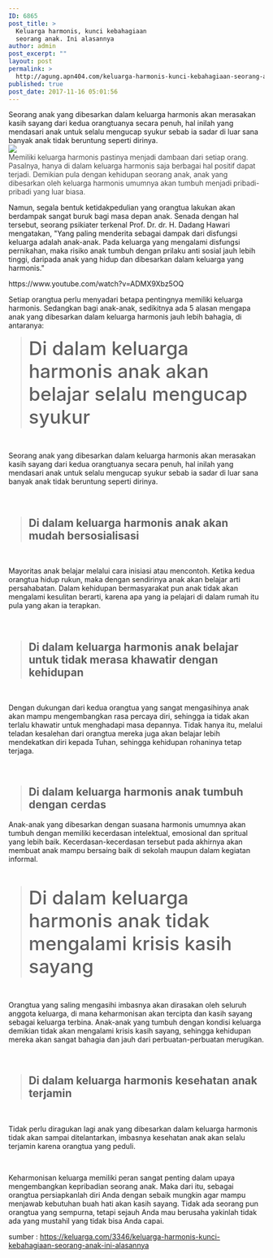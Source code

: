 ```yaml
---
ID: 6865
post_title: >
  Keluarga harmonis, kunci kebahagiaan
  seorang anak. Ini alasannya
author: admin
post_excerpt: ""
layout: post
permalink: >
  http://agung.apn404.com/keluarga-harmonis-kunci-kebahagiaan-seorang-anak-ini-alasannya/
published: true
post_date: 2017-11-16 05:01:56
---
```

<div class="tease" style="text-align: left;">Seorang anak yang dibesarkan dalam keluarga harmonis akan merasakan kasih sayang dari kedua orangtuanya secara penuh, hal inilah yang mendasari anak untuk selalu mengucap syukur sebab ia sadar di luar sana banyak anak tidak beruntung seperti dirinya.</div>
<div class="social-mobile-wrapper"></div>
<div class="img-media-container embed-block embed-left with-share-box" data-zoom="https://media.deseretdigital.com/file/38c4788081.jpg?crop=top_65~left_0~width_1000~height_522&amp;resize=width_630~height_329&amp;c=12&amp;a=8e3626ff"><img class="embed-photo aligncenter" src="https://media.deseretdigital.com/file/38c4788081.jpg?crop=top_0~left_0~width_1000~height_666&amp;resize=width_630~height_420&amp;c=12&amp;a=2182a458" />
<div class="share-social-box" style="text-align: left;"><span style="font-weight: 300;">Memiliki keluarga harmonis pastinya menjadi dambaan dari setiap orang. Pasalnya, hanya di dalam keluarga harmonis saja berbagai hal positif dapat terjadi. Demikian pula dengan kehidupan seorang anak, anak yang dibesarkan oleh keluarga harmonis umumnya akan tumbuh menjadi pribadi-pribadi yang luar biasa.</span></div>
</div>
<p style="text-align: left;"></p>
<p style="text-align: left;">Namun, segala bentuk ketidakpedulian yang orangtua lakukan akan berdampak sangat buruk bagi masa depan anak. Senada dengan hal tersebut, seorang psikiater terkenal Prof. Dr. dr. H. Dadang Hawari mengatakan, "Yang paling menderita sebagai dampak dari disfungsi keluarga adalah anak-anak. Pada keluarga yang mengalami disfungsi pernikahan, maka risiko anak tumbuh dengan prilaku anti sosial jauh lebih tinggi, daripada anak yang hidup dan dibesarkan dalam keluarga yang harmonis."</p>
https://www.youtube.com/watch?v=ADMX9Xbz5OQ
<p style="text-align: left;"></p>
<p style="text-align: left;">Setiap orangtua perlu menyadari betapa pentingnya memiliki keluarga harmonis. Sedangkan bagi anak-anak, sedikitnya ada 5 alasan mengapa anak yang dibesarkan dalam keluarga harmonis jauh lebih bahagia, di antaranya:</p>

<blockquote><span style="font-size: 37px; font-style: normal; font-weight: 500;">Di dalam keluarga harmonis anak akan belajar selalu mengucap syukur</span></blockquote>
&nbsp;

Seorang anak yang dibesarkan dalam keluarga harmonis akan merasakan kasih sayang dari kedua orangtuanya secara penuh, hal inilah yang mendasari anak untuk selalu mengucap syukur sebab ia sadar di luar sana banyak anak tidak beruntung seperti dirinya.

&nbsp;
<blockquote>
<h2>Di dalam keluarga harmonis anak akan mudah bersosialisasi</h2>
</blockquote>
&nbsp;

Mayoritas anak belajar melalui cara inisiasi atau mencontoh. Ketika kedua orangtua hidup rukun, maka dengan sendirinya anak akan belajar arti persahabatan. Dalam kehidupan bermasyarakat pun anak tidak akan mengalami kesulitan berarti, karena apa yang ia pelajari di dalam rumah itu pula yang akan ia terapkan.

&nbsp;
<blockquote>
<h2>Di dalam keluarga harmonis anak belajar untuk tidak merasa khawatir dengan kehidupan</h2>
</blockquote>
&nbsp;

Dengan dukungan dari kedua orangtua yang sangat mengasihinya anak akan mampu mengembangkan rasa percaya diri, sehingga ia tidak akan terlalu khawatir untuk menghadapi masa depannya. Tidak hanya itu, melalui teladan kesalehan dari orangtua mereka juga akan belajar lebih mendekatkan diri kepada Tuhan, sehingga kehidupan rohaninya tetap terjaga.

&nbsp;
<blockquote>
<h2>Di dalam keluarga harmonis anak tumbuh dengan cerdas</h2>
</blockquote>
Anak-anak yang dibesarkan dengan suasana harmonis umumnya akan tumbuh dengan memiliki kecerdasan intelektual, emosional dan spritual yang lebih baik. Kecerdasan-kecerdasan tersebut pada akhirnya akan membuat anak mampu bersaing baik di sekolah maupun dalam kegiatan informal.

&nbsp;
<div>
<div class="ad-dfp">
<div id="dfp-inline1-slot-0-423790918698578" class="ad-dfp-slot"></div>
<blockquote>
<div class="ad-options ad-desktop"><span style="font-size: 37px; font-style: normal; font-weight: 500;">Di dalam keluarga harmonis anak tidak mengalami krisis kasih sayang</span></div></blockquote>
</div>
</div>
&nbsp;

Orangtua yang saling mengasihi imbasnya akan dirasakan oleh seluruh anggota keluarga, di mana keharmonisan akan tercipta dan kasih sayang sebagai keluarga terbina. Anak-anak yang tumbuh dengan kondisi keluarga demikian tidak akan mengalami krisis kasih sayang, sehingga kehidupan mereka akan sangat bahagia dan jauh dari perbuatan-perbuatan merugikan.

&nbsp;
<blockquote>
<h2>Di dalam keluarga harmonis kesehatan anak terjamin</h2>
</blockquote>
&nbsp;

Tidak perlu diragukan lagi anak yang dibesarkan dalam keluarga harmonis tidak akan sampai ditelantarkan, imbasnya kesehatan anak akan selalu terjamin karena orangtua yang peduli.

&nbsp;

Keharmonisan keluarga memiliki peran sangat penting dalam upaya mengembangkan kepribadian seorang anak. Maka dari itu, sebagai orangtua persiapkanlah diri Anda dengan sebaik mungkin agar mampu menjawab kebutuhan buah hati akan kasih sayang. Tidak ada seorang pun orangtua yang sempurna, tetapi sejauh Anda mau berusaha yakinlah tidak ada yang mustahil yang tidak bisa Anda capai.

sumber : https://keluarga.com/3346/keluarga-harmonis-kunci-kebahagiaan-seorang-anak-ini-alasannya